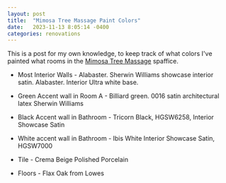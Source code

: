 ```yaml
---
layout: post
title:  "Mimosa Tree Massage Paint Colors"
date:   2023-11-13 8:05:14 -0400
categories: renovations
---
```


This is a post for my own knowledge, to keep track of what colors I've painted what rooms in the [Mimosa Tree Massage](mimosatreemassage.com) spaffice.

* Most Interior Walls - Alabaster. Sherwin Williams showcase interior satin. Alabaster. Interior Ultra white base. 

* Green Accent wall in Room A - Billiard green. 0016 satin architectural latex Sherwin Williams 

* Black Accent wall in Bathroom - Tricorn Black, HGSW6258, Interior Showcase Satin

* White accent wall in Bathroom - Ibis White Interior Showcase Satin, HGSW7000

* Tile - Crema Beige Polished Porcelain

* Floors - Flax Oak from Lowes